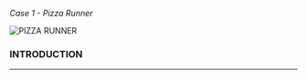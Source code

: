 *Case 1 - Pizza Runner*

![PIZZA RUNNER](https://github.com/felipeleong/8-week-sql-challenge/assets/116659667/26495f30-4b06-4863-a498-f7b4babe8403)

### INTRODUCTION

--------------
